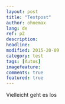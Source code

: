 ```yaml
---
layout: post
title: "Testpost"
author: ohnemax
lang: de
ref: p2
description: 
headline: 
modified: 2015-20-09
category: test
tags: [Autos]
imagefeature: 
comments: true
featured: true
---
```



Vielleicht geht es los
